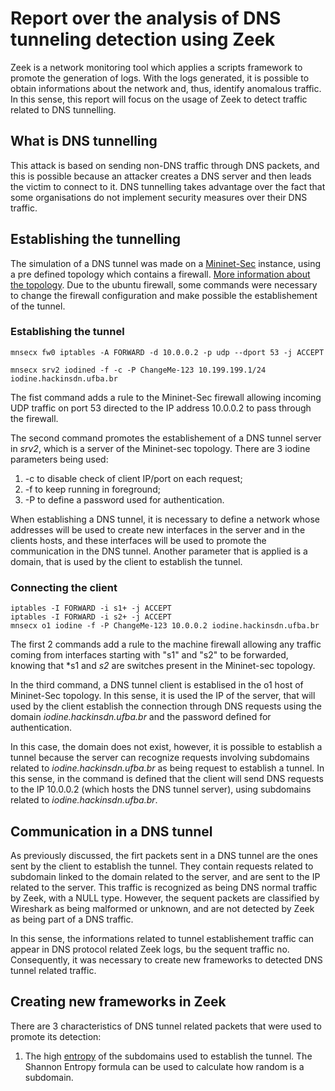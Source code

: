 # Report over the analysis of DNS tunneling detection using Zeek

Zeek is a network monitoring tool which applies a scripts framework to promote the generation of logs. With the logs generated, it is possible to obtain informations about the network and, thus, identify anomalous traffic. In this sense, this report will focus on the usage of Zeek to detect traffic related to DNS tunnelling. 

## What is DNS tunnelling

This attack is based on sending non-DNS traffic through DNS packets, and this is possible because an attacker creates a DNS server and then leads the victim to connect to it. DNS tunnelling takes advantage over the fact that some organisations do not implement security measures over their DNS traffic.

## Establishing the tunnelling

The simulation of a DNS tunnel was made on a [Mininet-Sec](https://github.com/mininet-sec/mininet-sec/?tab=readme-ov-file#mininet-sec) instance, using a pre defined topology which contains a firewall. [More information about the topology](https://github.com/13917931-project-tasks/mnsec-docs/blob/main/en/activation.md#2-iniciate-mnsec). Due to the ubuntu firewall, some commands were necessary to change the firewall configuration and make possible the establishement of the tunnel.

### Establishing the tunnel

```
mnsecx fw0 iptables -A FORWARD -d 10.0.0.2 -p udp --dport 53 -j ACCEPT

mnsecx srv2 iodined -f -c -P ChangeMe-123 10.199.199.1/24 iodine.hackinsdn.ufba.br 
```

The fist command adds a rule to the Mininet-Sec firewall allowing incoming UDP traffic on port 53 directed to the IP address 10.0.0.2 to pass through the firewall. 

The second command promotes the establishement of a DNS tunnel server in *srv2*, which is a server of the Mininet-sec topology. There are 3 iodine parameters being used:

1. -c to disable check of client IP/port on each request;
2. -f to keep running in foreground;
3. -P to define a password used for authentication.

When establishing a DNS tunnel, it is necessary to define a network whose addresses will be used to create new interfaces in the server and in the clients hosts, and these interfaces will be used to promote the communication in the DNS tunnel. Another parameter that is applied is a domain, that is used by the client to establish the tunnel. 

### Connecting the client

```
iptables -I FORWARD -i s1+ -j ACCEPT
iptables -I FORWARD -i s2+ -j ACCEPT
mnsecx o1 iodine -f -P ChangeMe-123 10.0.0.2 iodine.hackinsdn.ufba.br
```

The first 2 commands add a rule to the machine firewall allowing any traffic coming from interfaces starting with "s1" and "s2" to be forwarded, knowing that *s1 and *s2* are switches present in the Mininet-sec topology.

In the third command, a DNS tunnel client is establised in the o1 host of Mininet-Sec topology. In this sense, it is used the IP of the server, that will used by the client establish the connection through DNS requests using the domain *iodine.hackinsdn.ufba.br* and the password defined for authentication. 

In this case, the domain does not exist, however, it is possible to establish a tunnel because the server can recognize requests involving subdomains related to *iodine.hackinsdn.ufba.br* as being request to establish a tunnel. In this sense, in the command is defined that the client will send DNS requests to the IP 10.0.0.2 (which hosts the DNS tunnel server), using subdomains related to *iodine.hackinsdn.ufba.br*.

## Communication in a DNS tunnel

As previously discussed, the firt packets sent in a DNS tunnel are the ones sent by the client to establish the tunnel. They contain requests related to subdomain linked to the domain related to the server, and are sent to the IP related to the server. This traffic is recognized as being DNS normal traffic by Zeek, with a NULL type. However, the sequent packets are classified by Wireshark as being malformed or unknown, and are not detected by Zeek as being part of a DNS traffic. 

In this sense, the informations related to tunnel establishement traffic can appear in DNS protocol related Zeek logs, bu the sequent traffic no. Consequently, it was necessary to create new frameworks to detected DNS tunnel related traffic.

## Creating new frameworks in Zeek

There are 3 characteristics of DNS tunnel related packets that were used to promote its detection:

1. The high [entropy](https://www.splunk.com/en_us/blog/security/random-words-on-entropy-and-dns.html) of the subdomains used to establish the tunnel. The Shannon Entropy formula can be used to calculate how random is a subdomain. 




